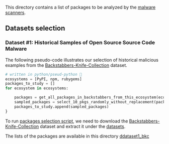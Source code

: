 This directory contains a list of packages to be analyzed by the [malware scanners](../malware_scanners).

## Datasets selection

### Dataset #1: Historical Samples of Open Source Source Code Malware
The following pseudo-code illustrates our selection of historical malicious examples from the [Backstabbers-Knife-Collection](https://dasfreak.github.io/Backstabbers-Knife-Collection/) dataset. 
```python
# written in python/pseud-python 🙂
ecosystems = [PyPI, npm, rubygems]
packages_to_study = []
for ecosystem in ecosystems:

    packages = get_all_packages_in_backstabbers_from_this_ecosystem(ecosystem)
    sampled_packages = select_10_pkgs_randomly_without_replacement(packages)
    packages_to_study.append(sampled_packages)
}
```
To run [packages selection script](https://github.com/lyvd/panic-at-the-distro/blob/main/packages_selection.py), we need to download the [Backstabbers-Knife-Collection](https://dasfreak.github.io/Backstabbers-Knife-Collection/) dataset and extract it under the [datasets](https://github.com/lyvd/panic-at-the-distro/tree/main/datasets).

The lists of the packages are available in this directory [ddataset1_bkc](dataset1_bkc/) 
